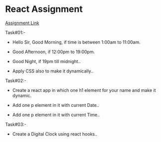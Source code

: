 # React Assignment

 [Assignment Link](https://react-assignment-a67c6.web.app/)



Task#01:-

- Hello Sir, Good Morning, if time is between 1:00am to 11:00am. 

- Good Afternoon, if 12:00pm to 19:00pm. 

- Good Night, if 19pm till midnight..

- Apply CSS also to make it dynamically..



Task#02:-

- Create a react app in which one h1 element for your name and make it dynamic.

- Add one p element in it with current Date..

- Add one p element in it with current Time..




Task#03:-

- Create a Digital Clock using react hooks..

